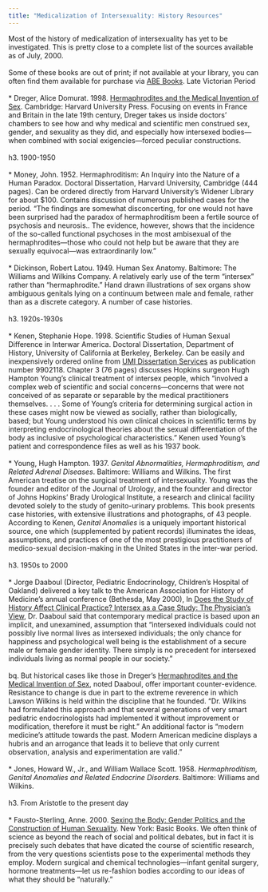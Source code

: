 ```yaml
---
title: "Medicalization of Intersexuality: History Resources"
---
```


Most of the history of medicalization of intersexuality has yet to be investigated. This is pretty close to a complete list of the sources available as of July, 2000.<br><br>Some of these books are out of print; if not available at your library, you can often find them available for purchase via [<span class="caps">ABE</span> Books][1]. Late Victorian Period<br><br>* Dreger, Alice Domurat. 1998. [Hermaphrodites and the Medical Invention of Sex][2]. Cambridge: Harvard University Press. Focusing on events in France and Britain in the late 19th century, Dreger takes us inside doctors&#8217; chambers to see how and why medical and scientific men construed sex, gender, and sexuality as they did, and especially how intersexed bodies&#8212;when combined with social exigencies&#8212;forced peculiar constructions.<br><br>h3. 1900-1950<br><br>\* Money, John. 1952. Hermaphroditism: An Inquiry into the Nature of a Human Paradox. Doctoral Dissertation, Harvard University, Cambridge (444 pages). Can be ordered directly from Harvard University&#8217;s Widener Library for about $100. Contains discussion of numerous published cases for the period. &#8220;The findings are somewhat disconcerting, for one would not have been surprised had the paradox of hermaphroditism been a fertile source of psychosis and neurosis.. The evidence, however, shows that the incidence of the so-called functional psychoses in the most ambisexual of the hermaphrodites&#8212;those who could not help but be aware that they are sexually equivocal&#8212;was extraordinarily low.&#8221;<br><br>\* Dickinson, Robert Latou. 1949. Human Sex Anatomy. Baltimore: The Williams and Wilkins Company. A relatively early use of the term &#8220;intersex&#8221; rather than &#8220;hermaphrodite.&#8221; Hand drawn illustrations of sex organs show ambiguous genitals lying on a continuum between male and female, rather than as a discrete category. A number of case histories.<br><br>h3. 1920s-1930s<br><br>* Kenen, Stephanie Hope. 1998. Scientific Studies of Human Sexual Difference in Interwar America. Doctoral Dissertation, Department of History, University of California at Berkeley, Berkeley. Can be easily and inexpensively ordered online from <A HREF="http://www.bellhowell.infolearning.com/hp/Products/DisExpress.html"><span class="caps">UMI</span> Dissertation Services</A> as publication number 9902118. Chapter 3 (76 pages) discusses Hopkins surgeon Hugh Hampton Young&#8217;s clinical treatment of intersex people, which &#8220;involved a complex web of scientific and social concerns&#8212;concerns that were not conceived of as separate or separable by the medical practitioners themselves. . . . Some of Young&#8217;s criteria for determining surgical action in these cases might now be viewed as socially, rather than biologically, based; but Young understood his own clinical choices in scientific terms by interpreting endocrinological theories about the sexual differentiation of the body as inclusive of psychological characteristics.&#8221; Kenen used Young&#8217;s patient and correspondence files as well as his 1937 book.<br><br>* Young, Hugh Hampton. 1937. _Genital Abnormalities, Hermaphroditism, and Related Adrenal Diseases_. Baltimore: Williams and Wilkins. The first American treatise on the surgical treatment of intersexuality. Young was the founder and editor of the Journal of Urology, and the founder and director of Johns Hopkins&#8217; Brady Urological Institute, a research and clinical facility devoted solely to the study of genito-urinary problems. This book presents case histories, with extensive illustrations and photographs, of 43 people. According to Kenen, _Genital Anomalies_ is a uniquely important historical source, one which (supplemented by patient records) illuminates the ideas, assumptions, and practices of one of the most prestigious practitioners of medico-sexual decision-making in the United States in the inter-war period.<br><br>h3. 1950s to 2000<br><br>* Jorge Daaboul (Director, Pediatric Endocrinology, Children&#8217;s Hospital of Oakland) delivered a key talk to the American Association for History of Medicine&#8217;s annual conference (Bethesda, May 2000), In [Does the Study of History Affect Clinical Practice? Intersex as a Case Study: The Physician&#8217;s View][3], Dr. Daaboul said that contemporary medical practice is based upon an implicit, and unexamined, assumption that &#8220;intersexed individuals could not possibly live normal lives as intersexed individuals; the only chance for happiness and psychological well being is the establishment of a secure male or female gender identity. There simply is no precedent for intersexed individuals living as normal people in our society.&#8221;<br><br>bq. But historical cases like those in Dreger&#8217;s [Hermaphrodites and the Medical Invention of Sex][4], noted Daaboul, offer important counter-evidence. Resistance to change is due in part to the extreme reverence in which Lawson Wilkins is held within the discipline that he founded. &#8220;Dr. Wilkins had formulated this approach and that several generations of very smart pediatric endocrinologists had implemented it without improvement or modification, therefore it must be right.&#8221; An additional factor is &#8220;modern medicine&#8217;s attitude towards the past. Modern American medicine displays a hubris and an arrogance that leads it to believe that only current observation, analysis and experimentation are valid.&#8221;<br><br>* Jones, Howard W., Jr., and William Wallace Scott. 1958. _Hermaphroditism, Genital Anomalies and Related Endocrine Disorders_. Baltimore: Williams and Wilkins.<br><br>h3. From Aristotle to the present day<br><br>* Fausto-Sterling, Anne. 2000. [Sexing the Body: Gender Politics and the Construction of Human Sexuality][5]. New York: Basic Books. We often think of science as beyond the reach of social and political debates, but in fact it is precisely such debates that have dicated the course of scientific research, from the very questions scientists pose to the experimental methods they employ. Modern surgical and chemical technologies&#8212;infant genital surgery, hormone treatments&#8212;let us re-fashion bodies according to our ideas of what they should be &#8220;naturally.&#8221; <br>

 [1]: http://www.abebooks.com/.%5Cn%5Cnh3
 [2]: /books/medicalinvention
 [3]: /articles/daaboul_history
 [4]: books/medicalinvention
 [5]: /books/sexing_the_body